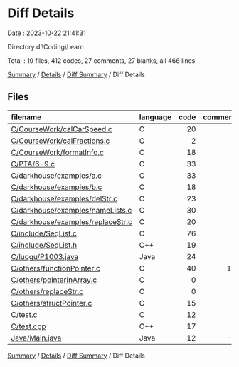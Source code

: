 # Diff Details

Date : 2023-10-22 21:41:31

Directory d:\\Coding\\Learn

Total : 19 files,  412 codes, 27 comments, 27 blanks, all 466 lines

[Summary](results.md) / [Details](details.md) / [Diff Summary](diff.md) / Diff Details

## Files
| filename | language | code | comment | blank | total |
| :--- | :--- | ---: | ---: | ---: | ---: |
| [C/CourseWork/calCarSpeed.c](/C/CourseWork/calCarSpeed.c) | C | 20 | 0 | 0 | 20 |
| [C/CourseWork/calFractions.c](/C/CourseWork/calFractions.c) | C | 2 | 0 | 0 | 2 |
| [C/CourseWork/formatInfo.c](/C/CourseWork/formatInfo.c) | C | 18 | 0 | 0 | 18 |
| [C/PTA/6-9.c](/C/PTA/6-9.c) | C | 33 | 6 | 4 | 43 |
| [C/darkhouse/examples/a.c](/C/darkhouse/examples/a.c) | C | 33 | 0 | 6 | 39 |
| [C/darkhouse/examples/b.c](/C/darkhouse/examples/b.c) | C | 18 | 0 | 0 | 18 |
| [C/darkhouse/examples/delStr.c](/C/darkhouse/examples/delStr.c) | C | 23 | 0 | 0 | 23 |
| [C/darkhouse/examples/nameLists.c](/C/darkhouse/examples/nameLists.c) | C | 30 | 0 | 1 | 31 |
| [C/darkhouse/examples/replaceStr.c](/C/darkhouse/examples/replaceStr.c) | C | 20 | 5 | 1 | 26 |
| [C/include/SeqList.c](/C/include/SeqList.c) | C | 76 | 3 | 8 | 87 |
| [C/include/SeqList.h](/C/include/SeqList.h) | C++ | 19 | 0 | 4 | 23 |
| [C/luogu/P1003.java](/C/luogu/P1003.java) | Java | 24 | 0 | 1 | 25 |
| [C/others/functionPointer.c](/C/others/functionPointer.c) | C | 40 | 11 | 5 | 56 |
| [C/others/pointerInArray.c](/C/others/pointerInArray.c) | C | 0 | 5 | 0 | 5 |
| [C/others/replaceStr.c](/C/others/replaceStr.c) | C | 0 | 0 | -1 | -1 |
| [C/others/structPointer.c](/C/others/structPointer.c) | C | 15 | 0 | 1 | 16 |
| [C/test.c](/C/test.c) | C | 12 | 0 | 1 | 13 |
| [C/test.cpp](/C/test.cpp) | C++ | 17 | 0 | 1 | 18 |
| [Java/Main.java](/Java/Main.java) | Java | 12 | -3 | -5 | 4 |

[Summary](results.md) / [Details](details.md) / [Diff Summary](diff.md) / Diff Details